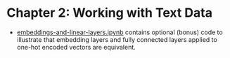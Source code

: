# Chapter 2: Working with Text Data

- [embeddings-and-linear-layers.ipynb](embeddings-and-linear-layers.ipynb) contains optional (bonus) code to illustrate that embedding layers and fully connected layers applied to one-hot encoded vectors are equivalent.